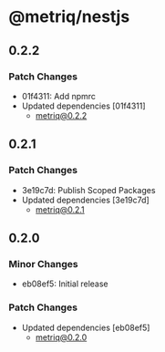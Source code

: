 # @metriq/nestjs

## 0.2.2

### Patch Changes

- 01f4311: Add npmrc
- Updated dependencies [01f4311]
    - metriq@0.2.2

## 0.2.1

### Patch Changes

- 3e19c7d: Publish Scoped Packages
- Updated dependencies [3e19c7d]
    - metriq@0.2.1

## 0.2.0

### Minor Changes

- eb08ef5: Initial release

### Patch Changes

- Updated dependencies [eb08ef5]
    - metriq@0.2.0
